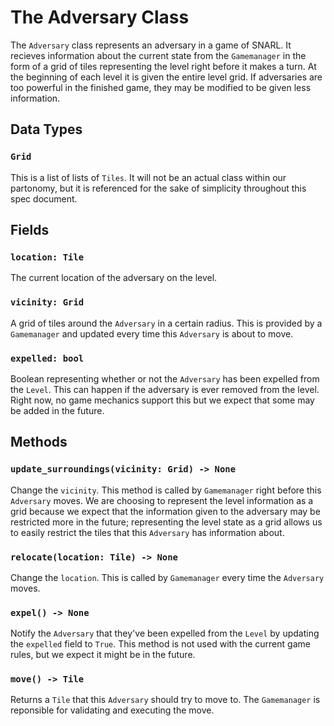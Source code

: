 # The Adversary Class

The `Adversary` class represents an adversary in a game of SNARL. It recieves information about the current state from the `Gamemanager` in the form of a grid of
tiles representing the level right before it makes a turn. At the beginning of each level it is given the entire level grid. If adversaries are too powerful in the
finished game, they may be modified to be given less information. 

## Data Types
### `Grid`
This is a list of lists of `Tiles`. It will not be an actual class within our partonomy, but it is referenced for the sake of simplicity throughout this spec document.

## Fields

### `location: Tile`
The current location of the adversary on the level.

### `vicinity: Grid`
A grid of tiles around the `Adversary` in a certain radius. This is provided by a `Gamemanager` and updated every time this `Adversary` is about to move.

### `expelled: bool`
Boolean representing whether or not the `Adversary` has been expelled from the `Level`. This can happen if the adversary is ever removed from the level. Right now,
no game mechanics support this but we expect that some may be added in the future.

## Methods

### `update_surroundings(vicinity: Grid) -> None`
Change the `vicinity`. This method is called by `Gamemanager` right before this `Adversary` moves. We are choosing to represent the level information as a grid
because we expect that the information given to the adversary may be restricted more in the future; representing the level state as a grid allows us to easily
restrict the tiles that this `Adversary` has information about. 

### `relocate(location: Tile) -> None`
Change the `location`. This is called by `Gamemanager` every time the `Adversary` moves.

### `expel() -> None`
Notify the `Adversary` that they've been expelled from the `Level` by updating the `expelled` field to `True`. This method is not used with the current game rules,
but we expect it might be in the future.

### `move() -> Tile`
Returns a `Tile` that this `Adversary` should try to move to. The `Gamemanager` is reponsible for validating and executing the move.